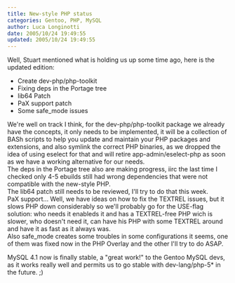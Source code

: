 ```yaml
---
title: New-style PHP status
categories: Gentoo, PHP, MySQL
author: Luca Longinotti
date: 2005/10/24 19:49:55
updated: 2005/10/24 19:49:55
---
```

Well, Stuart mentioned what is holding us up some time ago, here is the updated edition:

* Create dev-php/php-toolkit
* Fixing deps in the Portage tree
* lib64 Patch
* PaX support patch
* Some safe_mode issues

We're well on track I think, for the dev-php/php-toolkit package we already have the concepts, it only needs
to be implemented, it will be a collection of BASh scripts to help you update and maintain your PHP packages
and extensions, and also symlink the correct PHP binaries, as we dropped the idea of using eselect for that
and will retire app-admin/eselect-php as soon as we have a working alternative for our needs.  
The deps in the Portage tree also are making progress, iirc the last time I checked only 4-5 ebuilds still
had wrong dependencies that were not compatible with the new-style PHP.  
The lib64 patch still needs to be reviewed, I'll try to do that this week.  
PaX support... Well, we have ideas on how to fix the TEXTREL issues, but it slows PHP down considerably so
we'll probably go for the USE-flag solution: who needs it enableds it and has a TEXTREL-free PHP wich is
slower, who doesn't need it, can have his PHP with some TEXTREL around and have it as fast as it always was.  
Also safe_mode creates some troubles in some configurations it seems, one of them was fixed now in the PHP
Overlay and the other I'll try to do ASAP.

MySQL 4.1 now is finally stable, a "great work!" to the Gentoo MySQL devs, as it works really well and
permits us to go stable with dev-lang/php-5* in the future. ;)
